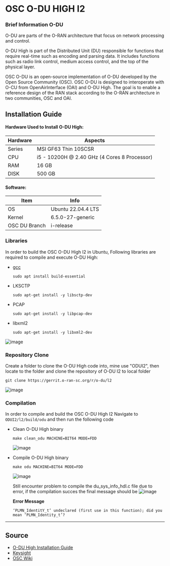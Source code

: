 # OSC O-DU HIGH I2

### Brief Information O-DU
O-DU are parts of the O-RAN architecture that focus on network processing and control.

O-DU High is part of the Distributed Unit (DU) responsible for functions that require real-time such as encoding and parsing data. It includes functions such as radio link control, medium access control, and the top of the physical layer.

OSC O-DU is an open-source implementation of O-DU developed by the Open Source Community (OSC). OSC O-DU is designed to interoperate with O-CU from OpenAirInterface (OAI) and O-DU High. The goal is to enable a reference design of the RAN stack according to the O-RAN architecture in two communities, OSC and OAI.


## Installation Guide
#### Hardware Used to Install O-DU High:
| Hardware     | Aspects |
| ------------ | ------- |
| Series| MSI GF63 Thin 10SCSR |
| CPU          | i5 - 10200H @ 2.40 GHz (4 Cores 8 Processor)        |
| RAM          | 16 GB   |
| DISK         | 500 GB  |


#### Software:
| Item          | Info                                                              |
| ------------- | ----------------------------------------------------------------- |
| OS            | Ubuntu 22.04.4 LTS |
| Kernel        | 6.5.0-27-generic|
| OSC DU Branch | i-release |




### Libraries
In order to build the OSC O-DU High I2 in Ubuntu, Following libraries are required to compile and execute O-DU High:

* [gcc](https://gcc.gnu.org/install/)
    ```
    sudo apt install build-essential
    ```
* LKSCTP
    ```
    sudo apt-get install -y libsctp-dev
    ```
* PCAP
    ```
    sudo apt-get install -y libpcap-dev
    ```
* libxml2
    ```
    sudo apt-get install -y libxml2-dev
    ```

![image](https://hackmd.io/_uploads/rkU0ryB2p.png)

### Repository Clone
Create a folder to clone the O-DU High code into, mine use "ODUI2", then locate to the folder and clone the  repository of O-DU I2 to local folder
```
git clone https://gerrit.o-ran-sc.org/r/o-du/l2
```
![image](https://hackmd.io/_uploads/SJcz8krhp.png)

### Compilation
In order to compile and build the OSC O-DU High I2 Navigate to `ODUI2/l2/build/odu` and then run the following code
* Clean O-DU High binary
    ```
    make clean_odu MACHINE=BIT64 MODE=FDD
    ```
    ![image](https://hackmd.io/_uploads/HkV7DJH3T.png)

* Compile O-DU High binary
    ```
    make odu MACHINE=BIT64 MODE=FDD
    ```
    ![image](https://hackmd.io/_uploads/r1IRD1H2p.png)

    Still encounter problem to compile the du_sys_info_hdl.c file due to error, if the compilation succes the final message should be
    ![image](https://hackmd.io/_uploads/ByWA_1B2p.png)


    **Error Message**
    ```
    ‘PLMN_IdentitY_t’ undeclared (first use in this function); did you mean ‘PLMN_Identity_t’?
    ```


---
## Source
* [O-DU High Installation Guide](https://docs.o-ran-sc.org/projects/o-ran-sc-o-du-l2/en/latest/installation-guide.html#compilation)
* [Keysight](https://www.keysight.com/us/en/assets/7121-1103/ebooks/The-Essential-Guide-for-Understanding-O-RAN.pdf)
* [OSC Wiki](https://wiki.o-ran-sc.org/)


